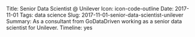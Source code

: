 Title: Senior Data Scientist @ Unilever
Icon: icon-code-outline
Date: 2017-11-01
Tags: data science
Slug: 2017-11-01-senior-data-scientist-unilever
Summary: As a consultant from GoDataDriven working as a senior data scientist for Unilever.
Timeline: yes
